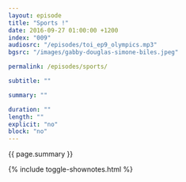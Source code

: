 ```yaml
---
layout: episode
title: "Sports !"
date: 2016-09-27 01:00:00 +1200
index: "009"
audiosrc: "/episodes/toi_ep9_olympics.mp3"
bgsrc: "/images/gabby-douglas-simone-biles.jpeg"

permalink: /episodes/sports/

subtitle: ""

summary: ""

duration: ""
length: ""
explicit: "no"
block: "no" 
---
```

<section class="summary" markdown="1">

{{ page.summary }}

</section>

{% include toggle-shownotes.html %}

<section id="shownotes" class="hidden" markdown="1">


</section>
